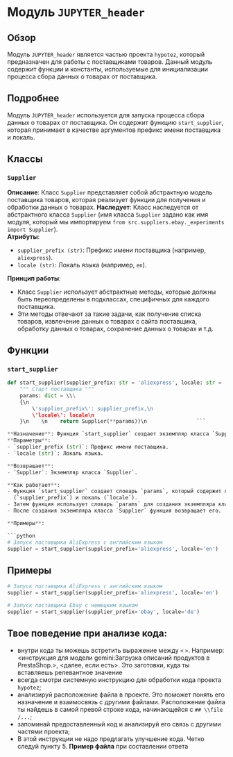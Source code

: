 # Модуль `JUPYTER_header`

## Обзор

Модуль `JUPYTER_header` является частью проекта `hypotez`, который предназначен для работы с поставщиками товаров. 
Данный модуль содержит функции и константы, используемые для инициализации процесса сбора данных о товарах от 
поставщика. 

## Подробнее

Модуль `JUPYTER_header`  используется для запуска процесса сбора данных о товарах от поставщика. 
Он содержит функцию `start_supplier`, которая принимает в качестве аргументов префикс имени поставщика и локаль.

## Классы

### `Supplier`

**Описание**: Класс `Supplier` представляет собой абстрактную модель поставщика товаров, которая реализует 
функции для получения и обработки данных о товарах. 
**Наследует**:  Класс наследуется от абстрактного класса `Supplier` (имя класса `Supplier` задано как имя модуля, 
который мы импортируем `from src.suppliers.ebay._experiments import Supplier`).  
**Атрибуты**:
- `supplier_prefix (str)`: Префикс имени поставщика (например, `aliexpress`).
- `locale (str)`: Локаль языка (например, `en`). 

**Принцип работы**:
- Класс `Supplier` использует абстрактные методы, которые должны быть переопределены в подклассах, 
  специфичных для каждого поставщика. 
- Эти методы отвечают за такие задачи, как получение списка товаров, извлечение данных о товарах 
  с сайта поставщика, 
  обработку данных о товарах, сохранение данных о товарах и т.д.

## Функции

### `start_supplier`

```python
def start_supplier(supplier_prefix: str = 'aliexpress', locale: str = 'en' ):
    """ Старт поставщика """
    params: dict = \\\
    {\n
        \'supplier_prefix\': supplier_prefix,\n
        \'locale\': locale\n
    }\n    \n    return Supplier(**params))\n                ```

**Назначение**: Функция `start_supplier` создает экземпляр класса `Supplier` и возвращает его. 
**Параметры**:
- `supplier_prefix (str)`: Префикс имени поставщика.
- `locale (str)`: Локаль языка. 

**Возвращает**:
- `Supplier`: Экземпляр класса `Supplier`.

**Как работает**:
- Функция `start_supplier` создает словарь `params`, который содержит префикс имени поставщика 
  (`supplier_prefix`) и локаль (`locale`). 
- Затем функция использует словарь `params` для создания экземпляра класса `Supplier`.
- После создания экземпляра класса `Supplier` функция возвращает его.

**Примеры**:

```python
# Запуск поставщика AliExpress с английским языком 
supplier = start_supplier(supplier_prefix='aliexpress', locale='en')
```

## Примеры

```python
# Запуск поставщика AliExpress с английским языком 
supplier = start_supplier(supplier_prefix='aliexpress', locale='en')

# Запуск поставщика Ebay с немецким языком
supplier = start_supplier(supplier_prefix='ebay', locale='de')
```

## Твое поведение при анализе кода:

- внутри кода ты можешь встретить выражение между `<` `>`. Например: <инструкция для модели gemini:Загрузка описаний продуктов в PrestaShop.>, <далее, если есть>. Это заготовки, куда ты вставляешь релевантное значение
- всегда смотри системную инструкцию для обработки кода проекта `hypotez`;
- анализируй расположение файла в проекте. Это поможет понять его назначение и взаимосвязь с другими файлами. Расположение файла ты найдешь в самой превой строке кода, начинающейся с `## \\file /...`;
- запоминай предоставленный код и анализируй его связь с другими частями проекта;
- В этой инструкции не надо предлагать улучшение кода. Четко следуй пункту 5. **Пример файла** при составлении ответа